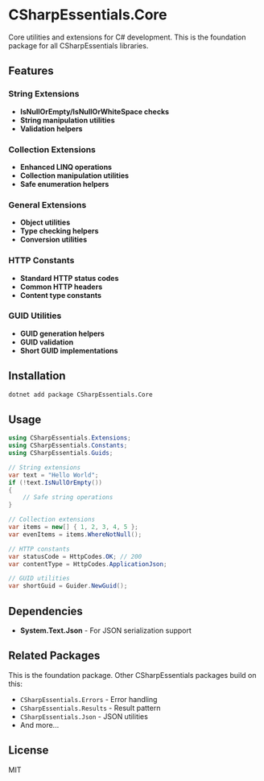 # CSharpEssentials.Core

Core utilities and extensions for C# development. This is the foundation package for all CSharpEssentials libraries.

## Features

### String Extensions

- **IsNullOrEmpty/IsNullOrWhiteSpace checks**
- **String manipulation utilities**
- **Validation helpers**

### Collection Extensions

- **Enhanced LINQ operations**
- **Collection manipulation utilities**
- **Safe enumeration helpers**

### General Extensions

- **Object utilities**
- **Type checking helpers**
- **Conversion utilities**

### HTTP Constants

- **Standard HTTP status codes**
- **Common HTTP headers**
- **Content type constants**

### GUID Utilities

- **GUID generation helpers**
- **GUID validation**
- **Short GUID implementations**

## Installation

```bash
dotnet add package CSharpEssentials.Core
```

## Usage

```csharp
using CSharpEssentials.Extensions;
using CSharpEssentials.Constants;
using CSharpEssentials.Guids;

// String extensions
var text = "Hello World";
if (!text.IsNullOrEmpty())
{
    // Safe string operations
}

// Collection extensions
var items = new[] { 1, 2, 3, 4, 5 };
var evenItems = items.WhereNotNull();

// HTTP constants
var statusCode = HttpCodes.OK; // 200
var contentType = HttpCodes.ApplicationJson;

// GUID utilities
var shortGuid = Guider.NewGuid();
```

## Dependencies

- **System.Text.Json** - For JSON serialization support

## Related Packages

This is the foundation package. Other CSharpEssentials packages build on this:

- `CSharpEssentials.Errors` - Error handling
- `CSharpEssentials.Results` - Result pattern
- `CSharpEssentials.Json` - JSON utilities
- And more...

## License

MIT
